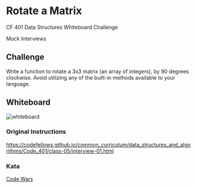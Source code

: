 # Rotate a Matrix
CF 401 Data Structures Whiteboard Challenge

Mock Interviews

## Challenge
Write a function to rotate a 3x3 matrix (an array of integers), by 90 degrees clockwise. Avoid utilizing any of the built-in methods available to your language.

## Whiteboard
![whiteboard](../../assets/rotate_matrix.jpg)

### Original Instructions
https://codefellows.github.io/common_curriculum/data_structures_and_algorithms/Code_401/class-05/interview-01.html

### Kata
[Code Wars](https://www.codewars.com/kata/53fe3578d5679bf04900093f)
